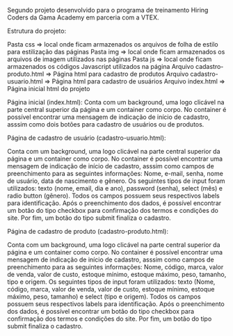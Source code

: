 Segundo projeto desenvolvido para o programa de treinamento Hiring Coders da Gama Academy em parceria com a VTEX.

Estrutura do projeto:

Pasta css => local onde ficam armazenados os arquivos de folha de estilo para estilização das páginas
Pasta img => local onde ficam armazenados os arquivos de imagem utilizados nas páginas
Pasta js => local onde ficam armazenados os códigos Javascript utilizados na página
Arquivo cadastro-produto.html => Página html para cadastro de produtos
Arquivo cadastro-usuario.html => Página html para cadastro de usuários
Arquivo index.html => Página inicial html do projeto

Página inicial (index.html):
Conta com um background, uma logo clicável na parte central superior da página e um container como corpo. No container é possível encontrar uma mensagem de indicação de início de cadastro, asssim como dois botões para cadastro de usuários ou de produtos.

Página de cadastro de usuário (cadastro-usuario.html):

Conta com um background, uma logo clicável na parte central superior da página e um container como corpo. No container é possível encontrar uma mensagem de indicação de início de cadastro, asssim como campos de preenchimento para as seguintes informações: Nome, e-mail, senha, nome de usuário, data de nascimento e gênero. Os seguintes tipos de input foram utilizados: texto (nome, email, dia e ano), password (senha), select (mês) e radio button (gênero). Todos os campos possuem seus respectivos labels para identificação. Após o preenchimento dos dados, é possível encontrar um botão do tipo checkbox para confirmação dos termos e condições do site. Por fim, um botão do tipo submit finaliza o cadastro.

Página de cadastro de produto (cadastro-produto.html):

Conta com um background, uma logo clicável na parte central superior da página e um container como corpo. No container é possível encontrar uma mensagem de indicação de início de cadastro, asssim como campos de preenchimento para as seguintes informações: Nome, código, marca, valor de venda, valor de custo, estoque mínimo, estoque máximo, peso, tamanho, tipo e origem. Os seguintes tipos de input foram utilizados: texto (Nome, código, marca, valor de venda, valor de custo, estoque mínimo, estoque máximo, peso, tamanho) e select (tipo e origem). Todos os campos possuem seus respectivos labels para identificação. Após o preenchimento dos dados, é possível encontrar um botão do tipo checkbox para confirmação dos termos e condições do site. Por fim, um botão do tipo submit finaliza o cadastro.
